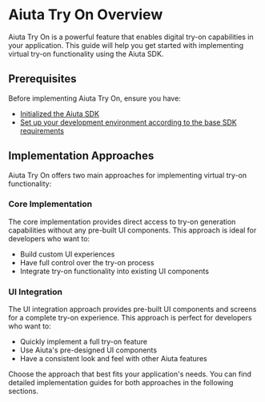 # Aiuta Try On Overview

Aiuta Try On is a powerful feature that enables digital try-on capabilities in your application. This guide will help you get started with implementing virtual try-on functionality using the Aiuta SDK.


## Prerequisites

Before implementing Aiuta Try On, ensure you have:

- [Initialized the Aiuta SDK](/sdk/android/setup/installation/)
- [Set up your development environment according to the base SDK requirements](/sdk/android/overview/)


## Implementation Approaches

Aiuta Try On offers two main approaches for implementing virtual try-on functionality:

### Core Implementation
The core implementation provides direct access to try-on generation capabilities without any pre-built UI components. This approach is ideal for developers who want to:

- Build custom UI experiences
- Have full control over the try-on process
- Integrate try-on functionality into existing UI components

### UI Integration
The UI integration approach provides pre-built UI components and screens for a complete try-on experience. This approach is perfect for developers who want to:

- Quickly implement a full try-on feature
- Use Aiuta's pre-designed UI components
- Have a consistent look and feel with other Aiuta features

Choose the approach that best fits your application's needs. You can find detailed implementation guides for both approaches in the following sections.





